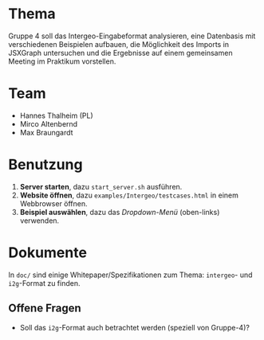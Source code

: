 # Thema

Gruppe 4 soll das Intergeo-Eingabeformat analysieren, eine Datenbasis mit
verschiedenen Beispielen aufbauen, die Möglichkeit des Imports in JSXGraph
untersuchen und die Ergebnisse auf einem gemeinsamen Meeting im Praktikum
vorstellen.


# Team

* Hannes Thalheim (PL)
* Mirco Altenbernd
* Max Braungardt


# Benutzung

1. **Server starten**, dazu `start_server.sh` ausführen.
2. **Website öffnen**, dazu `examples/Intergeo/testcases.html` in einem Webbrowser öffnen.
3. **Beispiel auswählen**, dazu das *Dropdown-Menü* (oben-links) verwenden.


# Dokumente

In `doc/` sind einige Whitepaper/Spezifikationen zum Thema: `intergeo`- und `i2g`-Format zu finden.

## Offene Fragen

* Soll das `i2g`-Format auch betrachtet werden (speziell von Gruppe-4)?
